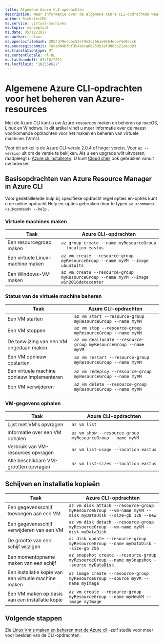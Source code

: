 ```yaml
---
title: Algemene Azure CLI-opdrachten
description: Meer informatie over de algemene Azure CLI-opdrachten waarmee u aan de slag kunt met het beheer van uw Vm's in Azure Resource Manager modus
author: RicksterCDN
ms.service: virtual-machines
ms.topic: conceptual
ms.date: 05/12/2017
ms.author: rclaus
ms.openlocfilehash: 2084d79ecbbc53ef9e3c75bae0664eae7de0eccb
ms.sourcegitcommit: 7edadd4bf8f354abca0b253b3af98836212edd93
ms.translationtype: MT
ms.contentlocale: nl-NL
ms.lasthandoff: 03/10/2021
ms.locfileid: "102559627"
---
```

# <a name="common-azure-cli-commands-for-managing-azure-resources"></a>Algemene Azure CLI-opdrachten voor het beheren van Azure-resources

Met de Azure CLI kunt u uw Azure-resources maken en beheren op macOS, Linux en Windows. In dit artikel vindt u meer informatie over de meest voorkomende opdrachten voor het maken en beheren van virtuele machines (Vm's).

Voor dit artikel is de Azure CLI-versie 2.0.4 of hoger vereist. Voer `az --version` uit om de versie te bekijken. Als u een upgrade wilt uitvoeren, raadpleegt u [Azure cli installeren](/cli/azure/install-azure-cli). U kunt [Cloud shell](../../cloud-shell/quickstart.md) ook gebruiken vanuit uw browser.

## <a name="basic-azure-resource-manager-commands-in-azure-cli"></a>Basisopdrachten van Azure Resource Manager in Azure CLI
Voor gedetailleerde hulp bij specifieke opdracht regel opties en-opties kunt u de online opdracht Help en-opties gebruiken door te typen `az <command> <subcommand> --help` .

### <a name="create-vms"></a>Virtuele machines maken
| Taak | Azure CLI-opdrachten |
| --- | --- |
| Een resourcegroep maken | `az group create --name myResourceGroup --location eastus` |
| Een virtuele Linux-machine maken | `az vm create --resource-group myResourceGroup --name myVM --image ubuntults` |
| Een Windows-VM maken | `az vm create --resource-group myResourceGroup --name myVM --image win2016datacenter` |

### <a name="manage-vm-state"></a>Status van de virtuele machine beheren
| Taak | Azure CLI-opdrachten |
| --- | --- |
| Een VM starten | `az vm start --resource-group myResourceGroup --name myVM` |
| Een VM stoppen | `az vm stop --resource-group myResourceGroup --name myVM` |
| De toewijzing van een VM ongedaan maken | `az vm deallocate --resource-group myResourceGroup --name myVM` |
| Een VM opnieuw opstarten | `az vm restart --resource-group myResourceGroup --name myVM` |
| Een virtuele machine opnieuw implementeren | `az vm redeploy --resource-group myResourceGroup --name myVM` |
| Een VM verwijderen | `az vm delete --resource-group myResourceGroup --name myVM` |

### <a name="get-vm-info"></a>VM-gegevens ophalen
| Taak | Azure CLI-opdrachten |
| --- | --- |
| Lijst met VM's opvragen | `az vm list` |
| Informatie over een VM ophalen | `az vm show --resource-group myResourceGroup --name myVM` |
| Verbruik van VM-resources opvragen | `az vm list-usage --location eastus` |
| Alle beschikbare VM-grootten opvragen | `az vm list-sizes --location eastus` |

## <a name="disks-and-images"></a>Schijven en installatie kopieën
| Taak | Azure CLI-opdrachten |
| --- | --- |
| Een gegevensschijf toevoegen aan een VM | `az vm disk attach --resource-group myResourceGroup --vm-name myVM --disk myDataDisk --size-gb 128 --new` |
| Een gegevensschijf verwijderen van een VM | `az vm disk detach --resource-group myResourceGroup --vm-name myVM --disk myDataDisk` |
| De grootte van een schijf wijzigen | `az disk update --resource-group myResourceGroup --name myDataDisk --size-gb 256` |
| Een momentopname maken van een schijf | `az snapshot create --resource-group myResourceGroup --name mySnapshot --source myDataDisk` |
| Een installatie kopie van een virtuele machine maken | `az image create --resource-group myResourceGroup --source myVM --name myImage` |
| Een VM maken op basis van een installatie kopie | `az vm create --resource-group myResourceGroup --name myNewVM --image myImage` |


## <a name="next-steps"></a>Volgende stappen
Zie [Linux Vm's maken en beheren met de Azure cli](tutorial-manage-vm.md) -zelf studie voor meer voor beelden van de CLI-opdrachten.
